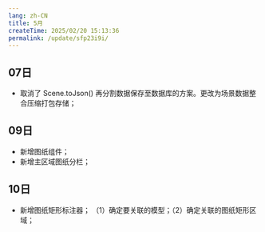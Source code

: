 ```yaml
---
lang: zh-CN
title: 5月
createTime: 2025/02/20 15:13:36
permalink: /update/sfp23i9i/
---
```


## 07日
* 取消了 Scene.toJson()  再分割数据保存至数据库的方案。更改为场景数据整合压缩打包存储；

## 09日
* 新增图纸组件；
* 新增主区域图纸分栏；

## 10日
* 新增图纸矩形标注器； （1）确定要关联的模型；（2）确定关联的图纸矩形区域；
